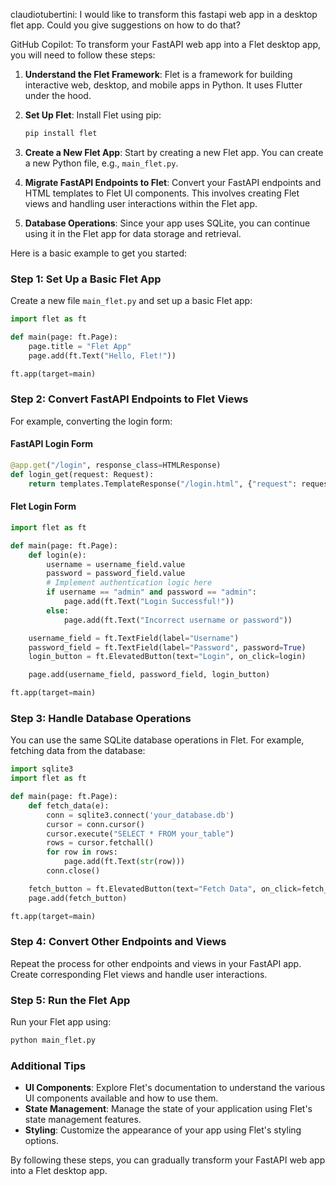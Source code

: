 claudiotubertini: I would like to transform this fastapi web app in a desktop flet app. Could you give suggestions on how to do that?

GitHub Copilot: To transform your FastAPI web app into a Flet desktop app, you will need to follow these steps:

1. **Understand the Flet Framework**: Flet is a framework for building interactive web, desktop, and mobile apps in Python. It uses Flutter under the hood.

2. **Set Up Flet**: Install Flet using pip:
    ```sh
    pip install flet
    ```

3. **Create a New Flet App**: Start by creating a new Flet app. You can create a new Python file, e.g., `main_flet.py`.

4. **Migrate FastAPI Endpoints to Flet**: Convert your FastAPI endpoints and HTML templates to Flet UI components. This involves creating Flet views and handling user interactions within the Flet app.

5. **Database Operations**: Since your app uses SQLite, you can continue using it in the Flet app for data storage and retrieval.

Here is a basic example to get you started:

### Step 1: Set Up a Basic Flet App

Create a new file `main_flet.py` and set up a basic Flet app:

```python
import flet as ft

def main(page: ft.Page):
    page.title = "Flet App"
    page.add(ft.Text("Hello, Flet!"))

ft.app(target=main)
```

### Step 2: Convert FastAPI Endpoints to Flet Views

For example, converting the login form:

#### FastAPI Login Form
```python
@app.get("/login", response_class=HTMLResponse)
def login_get(request: Request):
    return templates.TemplateResponse("/login.html", {"request": request})
```

#### Flet Login Form
```python
import flet as ft

def main(page: ft.Page):
    def login(e):
        username = username_field.value
        password = password_field.value
        # Implement authentication logic here
        if username == "admin" and password == "admin":
            page.add(ft.Text("Login Successful!"))
        else:
            page.add(ft.Text("Incorrect username or password"))

    username_field = ft.TextField(label="Username")
    password_field = ft.TextField(label="Password", password=True)
    login_button = ft.ElevatedButton(text="Login", on_click=login)

    page.add(username_field, password_field, login_button)

ft.app(target=main)
```

### Step 3: Handle Database Operations

You can use the same SQLite database operations in Flet. For example, fetching data from the database:

```python
import sqlite3
import flet as ft

def main(page: ft.Page):
    def fetch_data(e):
        conn = sqlite3.connect('your_database.db')
        cursor = conn.cursor()
        cursor.execute("SELECT * FROM your_table")
        rows = cursor.fetchall()
        for row in rows:
            page.add(ft.Text(str(row)))
        conn.close()

    fetch_button = ft.ElevatedButton(text="Fetch Data", on_click=fetch_data)
    page.add(fetch_button)

ft.app(target=main)
```

### Step 4: Convert Other Endpoints and Views

Repeat the process for other endpoints and views in your FastAPI app. Create corresponding Flet views and handle user interactions.

### Step 5: Run the Flet App

Run your Flet app using:
```sh
python main_flet.py
```

### Additional Tips

- **UI Components**: Explore Flet's documentation to understand the various UI components available and how to use them.
- **State Management**: Manage the state of your application using Flet's state management features.
- **Styling**: Customize the appearance of your app using Flet's styling options.

By following these steps, you can gradually transform your FastAPI web app into a Flet desktop app.